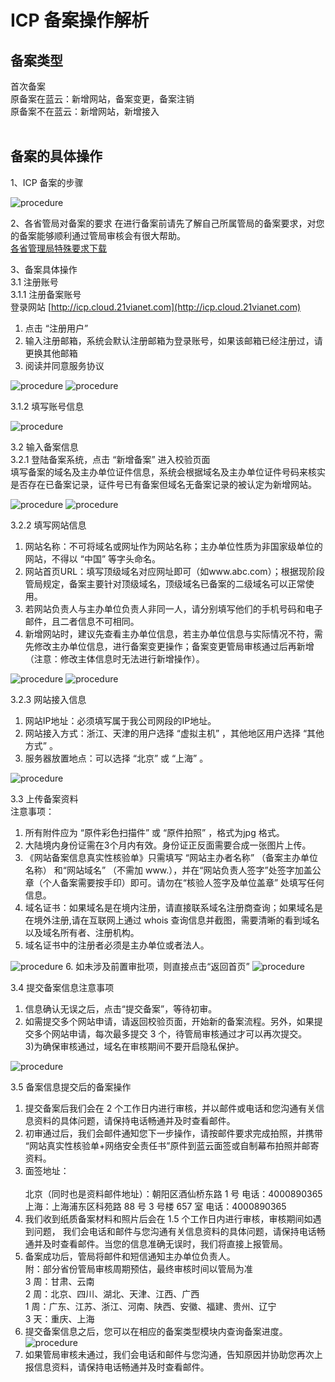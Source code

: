 ﻿<properties
	pageTitle="原备案不在蓝云-新增网站 | Azure"
	description="ICP 备案类型为原备案不在蓝云的新增网站操作流程"
	services="icp"
	documentationCenter=""
	authors="will"
	manager="edwinc"
	editor=""
	tags="icp"/>

<tags
	ms.service="icp"
	ms.workload=""
	ms.tgt_pltfrm=""
	ms.devlang="na"
	ms.topic="article"
	ms.date="02/2017"
	wacn.date="02/2017"
	wacn.lang="cn" 
	ms.author="will"/>


# ICP 备案操作解析

## 备案类型

首次备案</br>
原备案在蓝云：新增网站，备案变更，备案注销</br>
原备案不在蓝云：新增网站，新增接入
</br>
</br>

## 备案的具体操作
1、ICP 备案的步骤

![procedure](./media/6-1.png)
</br>

2、各省管局对备案的要求
在进行备案前请先了解自己所属管局的备案要求，对您的备案能够顺利通过管局审核会有很大帮助。</br>
[各省管理局特殊要求下载](//wacndevelop.blob.core.chinacloudapi.cn/marketing-resource/documents/special-request.pdf)
</br>


3、备案具体操作</br>
3.1 注册账号</br>
3.1.1 注册备案账号</br>
登录网站 [http://icp.cloud.21vianet.com](http://icp.cloud.21vianet.com) </br>
1)	点击 “注册用户”</br>
2)	输入注册邮箱，系统会默认注册邮箱为登录账号，如果该邮箱已经注册过，请更换其他邮箱</br>
3)	阅读并同意服务协议</br>


![procedure](./media/6-2.png)
![procedure](./media/6-3.png)
</br>

3.1.2 填写账号信息

![procedure](./media/6-4.png)
</br>

3.2 输入备案信息</br>
3.2.1 登陆备案系统，点击 “新增备案” 进入校验页面</br>
填写备案的域名及主办单位证件信息，系统会根据域名及主办单位证件号码来核实是否存在已备案记录，证件号已有备案但域名无备案记录的被认定为新增网站。

![procedure](./media/6-5.png)
![procedure](./media/6-6.png)
</br>

3.2.2 填写网站信息</br>
1)	网站名称：不可将域名或网址作为网站名称；主办单位性质为非国家级单位的网站，不得以 “中国” 等字头命名。</br>
2)	网站首页URL：填写顶级域名对应网址即可（如www.abc.com）；根据现阶段管局规定，备案主要针对顶级域名，顶级域名已备案的二级域名可以正常使用。</br>
3)	若网站负责人与主办单位负责人非同一人，请分别填写他们的手机号码和电子邮件，且二者信息不可相同。</br>
4)	新增网站时，建议先查看主办单位信息，若主办单位信息与实际情况不符，需先修改主办单位信息，进行备案变更操作；备案变更管局审核通过后再新增（注意：修改主体信息时无法进行新增操作）。


![procedure](./media/6-7.png)
![procedure](./media/6-8.png)
</br>

3.2.3 网站接入信息</br>
1)	网站IP地址：必须填写属于我公司网段的IP地址。</br>
2)	网站接入方式：浙江、天津的用户选择 “虚拟主机” ，其他地区用户选择 “其他方式” 。</br>
3)	服务器放置地点：可以选择 “北京” 或 “上海” 。


![procedure](./media/6-9.png)
</br>

3.3 上传备案资料</br>
注意事项：</br>

1)	所有附件应为 “原件彩色扫描件” 或 “原件拍照” ，格式为jpg 格式。</br>
2)	大陆境内身份证需在3个月内有效。身份证正反面需要合成一张图片上传。</br>
3)	《网站备案信息真实性核验单》只需填写 “网站主办者名称” （备案主办单位名称） 和“网站域名” （不需加 www.），并在“网站负责人签字”处签字加盖公章（个人备案需要按手印）即可。请勿在“核验人签字及单位盖章” 处填写任何信息。</br>
4)	域名证书：如果域名是在境内注册，请直接联系域名注册商查询；如果域名是在境外注册,请在互联网上通过 whois 查询信息并截图，需要清晰的看到域名以及域名所有者、注册机构。</br>
5)	域名证书中的注册者必须是主办单位或者法人。

 ![procedure](./media/6-10.png)
 6. 如未涉及前置审批项，则直接点击“返回首页”
 ![procedure](./media/6-11.png)
</br>

3.4 提交备案信息注意事项</br>
1)	信息确认无误之后，点击“提交备案”，等待初审。</br>
2)	如需提交多个网站申请，请返回校验页面，开始新的备案流程。另外，如果提交多个网站申请，每次最多提交 3 个，待管局审核通过才可以再次提交。  </br>
3)为确保审核通过，域名在审核期间不要开启隐私保护。


![procedure](./media/6-12.png)
</br>

3.5 备案信息提交后的备案操作</br>

 1. 提交备案后我们会在 2 个工作日内进行审核，并以邮件或电话和您沟通有关信息资料的具体问题，请保持电话畅通并及时查看邮件。</br>
 2. 初审通过后，我们会邮件通知您下一步操作，请按邮件要求完成拍照，并携带 “网站真实性核验单+网络安全责任书”原件到蓝云面签或自制幕布拍照并邮寄资料。</br>
 3. 面签地址：</br>	
    北京（同时也是资料邮件地址）：朝阳区酒仙桥东路 1 号 电话：4000890365 </br>
    上海：上海浦东区科苑路 88 号 3 号楼 657 室 电话：4000890365 </br>
 4. 我们收到纸质备案材料和照片后会在 1.5 个工作日内进行审核，审核期间如遇到问题， 我们会电话和邮件与您沟通有关信息资料的具体问题，请保持电话畅通并及时查看邮件。当您的信息准确无误时，我们将直接上报管局。</br>
 5. 备案成功后，管局将邮件和短信通知主办单位负责人。</br>
    附：部分省份管局审核周期预估，最终审核时间以管局为准</br>
    3 周：甘肃、云南</br>
    2 周：北京、四川、湖北、天津、江西、广西</br>
    1 周：广东、江苏、浙江、河南、陕西、安徽、福建、贵州、辽宁</br>
    3 天：重庆、上海</br>
 6. 提交备案信息之后，您可以在相应的备案类型模块内查询备案进度。 ![procedure](./media/6-13.png) </br>
 7. 如果管局审核未通过，我们会电话和邮件与您沟通，告知原因并协助您再次上报信息资料，请保持电话畅通并及时查看邮件。

</br>
</br>
